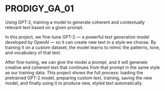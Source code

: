 # PRODIGY_GA_01
Using GPT-2, training a model to generate coherent and contextually relevant text based on a given prompt.

In this project, we fine-tune GPT-2 — a powerful text generation model developed by OpenAI — so it can create new text in a style we choose. By training it on a custom dataset, the model learns to mimic the patterns, tone, and vocabulary of that text.

After fine-tuning, we can give the model a prompt, and it will generate creative and coherent text that continues from that prompt in the same style as our training data. This project shows the full process: loading the pretrained GPT-2 model, preparing custom text, training, saving the new model, and finally using it to produce new, styled text automatically.
